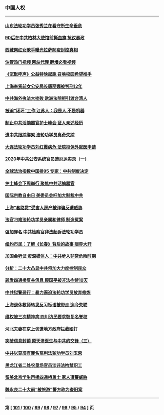 ### 中国人权
---
#### [山东法轮功学员张秀兰在看守所生命垂危](../../pages/ncid278/n13860281.md?11061645) 
#### [90后在中共柏林大使馆前撕血旗 抗议暴政](../../pages/ncid278/n13860258.md?11061645) 
#### [西藏网红女歌手曝光拉萨防疫封控真相](../../pages/ncid278/n13860022.md?11061645) 
#### [油管热门视频 网站代理 翻墙必看视频](http://150.230.27.170:81/youtube.html?11061645)
#### [《沉默呼声》公益特映起跑  召唤校园希望推手](../../pages/ncid278/n13859756.md?11061645) 
#### [上海奉贤前女公安局长唐丽娜被判刑12年](../../pages/ncid278/n13859528.md?11061645) 
#### [中共海外执法大挫败 欧洲法院拒引渡台湾人](../../pages/ncid278/n13859684.md?11061645) 
#### [被迫“闭环”工作 江苏人：我是人 不是机器](../../pages/ncid278/n13859052.md?11061645) 
#### [制止中共活摘器官护士峰会 证人亲述经历](../../pages/ncid278/n13859007.md?11061645) 
#### [遭中共跟踪绑架 法轮功学员离奇失踪](../../pages/ncid278/n13856504.md?11061645) 
#### [大连法轮功学员刘红霞病危 法院拒保外就医申请](../../pages/ncid278/n13856678.md?11061645) 
#### [2020年中共公安系统官员遭厄运实录（一）](../../pages/ncid278/n13854727.md?11061645) 
#### [全球法治指数中国排95 专家：中共制度决定](../../pages/ncid278/n13855901.md?11061645) 
#### [护士峰会下周举行 聚焦中共活摘器官](../../pages/ncid278/n13855418.md?11061645) 
#### [国际宗教自由日 美委员会吁加大制裁中共](../../pages/ncid278/n13855021.md?11061645) 
#### [上海“套路贷”受害人房产被诈骗反遭威胁](../../pages/ncid278/n13853106.md?11061645) 
#### [法官刁难法轮功学员亲属和律师 制造冤案](../../pages/ncid278/n13853873.md?11061645) 
#### [强加罪名 中共检察官非法起诉法轮功学员](../../pages/ncid278/n13852456.md?11061645) 
#### [纽约市民：了解《长春》背后的故事 眼界大开](../../pages/ncid278/n13853501.md?11061645) 
#### [加国会听证 资深媒体人：中共步入非常危险时期](../../pages/ncid278/n13853553.md?11061645) 
#### [分析：二十大凸显中共将加大力度控制民众](../../pages/ncid278/n13853443.md?11061645) 
#### [转发四通桥反共信息 顾国平被非法拘禁10天](../../pages/ncid278/n13852888.md?11061645) 
#### [中共狱警恶行：暴力逼迫法轮功学员放弃修炼](../../pages/ncid278/n13851207.md?11061645) 
#### [上海退休教师转发反习标语被带走 迄今失联](../../pages/ncid278/n13852403.md?11061645) 
#### [维权被三次精神病 四川访民要求恢复名誉权](../../pages/ncid278/n13851812.md?11061645) 
#### [河北夫妻在京上访遭地方政府拦截殴打](../../pages/ncid278/n13851214.md?11061645) 
#### [突破信息封锁 原天津医生与中共的交锋（三）](../../pages/ncid278/n13849718.md?11061645) 
#### [中共以莫须有罪名冤判法轮功学员刘玉荣](../../pages/ncid278/n13850139.md?11061645) 
#### [黑龙江省二处农垦场官员涉非法拘禁职工](../../pages/ncid278/n13851061.md?11061645) 
#### [留美北京学生声援四通桥勇士 家人遭警威胁](../../pages/ncid278/n13850956.md?11061645) 
#### [魏永良二十大前“被旅游”警方称为查旧案](../../pages/ncid278/n13850621.md?11061645) 

---
#### 第 [ [101](./101.md?11061645) / [100](./100.md?11061645) / [99](./99.md?11061645) / [98](./98.md?11061645) / [97](./97.md?11061645) / [96](./96.md?11061645) / [95](./95.md?11061645) / [94](./94.md?11061645) ] 页
